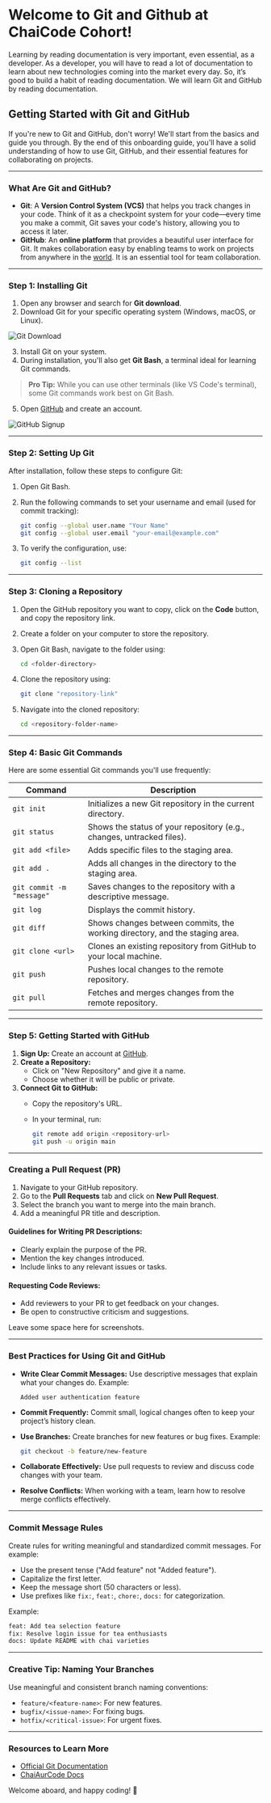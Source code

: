 # Welcome to Git and Github at ChaiCode Cohort!

Learning by reading documentation is very important, even essential, as a developer. As a developer, you will have to read a lot of documentation to learn about new technologies coming into the market every day. So, it’s good to build a habit of reading documentation. We will learn Git and GitHub by reading documentation.

## Getting Started with Git and GitHub

If you're new to Git and GitHub, don't worry! We'll start from the basics and guide you through. By the end of this onboarding guide, you'll have a solid understanding of how to use Git, GitHub, and their essential features for collaborating on projects.

---

### What Are Git and GitHub?

- **Git**: A **Version Control System (VCS)** that helps you track changes in your code. Think of it as a checkpoint system for your code—every time you make a commit, Git saves your code's history, allowing you to access it later.
- **GitHub**: An **online platform** that provides a beautiful user interface for Git. It makes collaboration easy by enabling teams to work on projects from anywhere in the [world](http://world.it). It is an essential tool for team collaboration.

---

### Step 1: Installing Git

1. Open any browser and search for **Git download**.
2. Download Git for your specific operating system (Windows, macOS, or Linux).

![Git Download](path/to/git-download.png)

3. Install Git on your system.
4. During installation, you'll also get **Git Bash**, a terminal ideal for learning Git commands.

> **Pro Tip:** While you can use other terminals (like VS Code's terminal), some Git commands work best on Git Bash.

5. Open [GitHub](http://github.com) and create an account.

![GitHub Signup](path/to/github-signup.png)

---

### Step 2: Setting Up Git

After installation, follow these steps to configure Git:

1. Open Git Bash.
2. Run the following commands to set your username and email (used for commit tracking):

   ```bash
   git config --global user.name "Your Name"
   git config --global user.email "your-email@example.com"
   ```

3. To verify the configuration, use:

   ```bash
   git config --list
   ```

---

### Step 3: Cloning a Repository

1. Open the GitHub repository you want to copy, click on the **Code** button, and copy the repository link.
2. Create a folder on your computer to store the repository.
3. Open Git Bash, navigate to the folder using:

   ```bash
   cd <folder-directory>
   ```

4. Clone the repository using:

   ```bash
   git clone "repository-link"
   ```

5. Navigate into the cloned repository:

   ```bash
   cd <repository-folder-name>
   ```

---

### Step 4: Basic Git Commands

Here are some essential Git commands you'll use frequently:

| **Command**              | **Description**                                                             |
|---------------------------|-----------------------------------------------------------------------------|
| `git init`               | Initializes a new Git repository in the current directory.                 |
| `git status`             | Shows the status of your repository (e.g., changes, untracked files).      |
| `git add <file>`         | Adds specific files to the staging area.                                   |
| `git add .`              | Adds all changes in the directory to the staging area.                     |
| `git commit -m "message"`| Saves changes to the repository with a descriptive message.                |
| `git log`                | Displays the commit history.                                               |
| `git diff`               | Shows changes between commits, the working directory, and the staging area.|
| `git clone <url>`        | Clones an existing repository from GitHub to your local machine.           |
| `git push`               | Pushes local changes to the remote repository.                             |
| `git pull`               | Fetches and merges changes from the remote repository.                     |

---

### Step 5: Getting Started with GitHub

1. **Sign Up:** Create an account at [GitHub](https://github.com/).
2. **Create a Repository:**
   - Click on "New Repository" and give it a name.
   - Choose whether it will be public or private.
3. **Connect Git to GitHub:**
   - Copy the repository's URL.
   - In your terminal, run:

     ```bash
     git remote add origin <repository-url>
     git push -u origin main
     ```

---

### Creating a Pull Request (PR)

1. Navigate to your GitHub repository.
2. Go to the **Pull Requests** tab and click on **New Pull Request**.
3. Select the branch you want to merge into the main branch.
4. Add a meaningful PR title and description.

#### Guidelines for Writing PR Descriptions:

- Clearly explain the purpose of the PR.
- Mention the key changes introduced.
- Include links to any relevant issues or tasks.

#### Requesting Code Reviews:

- Add reviewers to your PR to get feedback on your changes.
- Be open to constructive criticism and suggestions.

Leave some space here for screenshots.

---

### Best Practices for Using Git and GitHub

- **Write Clear Commit Messages:** Use descriptive messages that explain what your changes do. Example:

  ```
  Added user authentication feature
  ```

- **Commit Frequently:** Commit small, logical changes often to keep your project’s history clean.
- **Use Branches:** Create branches for new features or bug fixes. Example:

  ```bash
  git checkout -b feature/new-feature
  ```

- **Collaborate Effectively:** Use pull requests to review and discuss code changes with your team.
- **Resolve Conflicts:** When working with a team, learn how to resolve merge conflicts effectively.

---

### Commit Message Rules

Create rules for writing meaningful and standardized commit messages. For example:

- Use the present tense ("Add feature" not "Added feature").
- Capitalize the first letter.
- Keep the message short (50 characters or less).
- Use prefixes like `fix:`, `feat:`, `chore:`, `docs:` for categorization.

Example:

```bash
feat: Add tea selection feature
fix: Resolve login issue for tea enthusiasts
docs: Update README with chai varieties
```

---

### Creative Tip: Naming Your Branches

Use meaningful and consistent branch naming conventions:

- `feature/<feature-name>`: For new features.
- `bugfix/<issue-name>`: For fixing bugs.
- `hotfix/<critical-issue>`: For urgent fixes.

---

### Resources to Learn More

- [Official Git Documentation](https://git-scm.com/doc)
- [ChaiAurCode Docs](https://docs.chaicode.com/git-and-github/)

Welcome aboard, and happy coding! 🚀

